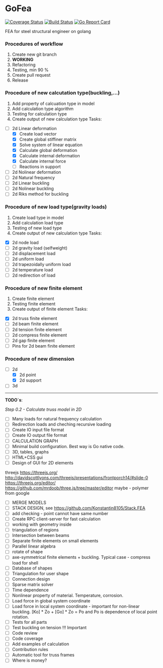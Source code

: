 # GoFea

[![Coverage Status](https://coveralls.io/repos/github/Konstantin8105/GoFea/badge.svg?branch=master)](https://coveralls.io/github/Konstantin8105/GoFea?branch=master)
[![Build Status](https://travis-ci.org/Konstantin8105/GoFea.svg?branch=master)](https://travis-ci.org/Konstantin8105/GoFea)
[![Go Report Card](https://goreportcard.com/badge/github.com/Konstantin8105/GoFea)](https://goreportcard.com/report/github.com/Konstantin8105/GoFea)

FEA for steel structural engineer on golang

### Procedures of workflow
1. Create new git branch
2. **WORKING**
3. Refactoring
4. Testing, min 90 %
5. Create pull request
6. Release

### Procedure of new calcutation type(buckling,...)
1. Add property of calcuation type in model
2. Add calculation type algorithm
3. Testing for calculation type
4. Create output of new calculation type
Tasks:
- [ ] 2d Linear deformation
	- [x] Create load vector
	- [x] Create global stiffiner matrix
	- [x] Solve system of linear equation
	- [x] Calculate global deformation
	- [x] Calculate internal deformation
	- [x] Calculate internal force
	- [ ] Reactions in support
- [ ] 2d Nolinear deformation
- [ ] 2d Natural frequency
- [ ] 2d Linear buckling
- [ ] 2d Nolinear buckling
- [ ] 2d Riks method for buckling

### Procedure of new load type(gravity loads)
1. Create load type in model
2. Add calculation load type
3. Testing of new load type
4. Create output of new calculation type
Tasks:
- [x] 2d node load
- [ ] 2d gravity load (selfweight)
- [ ] 2d displacement load
- [ ] 2d uniform load
- [ ] 2d trapezoidally uniform load
- [ ] 2d temperature load
- [ ] 2d redirection of load

### Procedure of new finite element
1. Create finite element
2. Testing finite element
3. Create output of finite element
Tasks:
- [x] 2d truss finite element
- [ ] 2d beam finite element
- [ ] 2d tension finite element
- [ ] 2d compress finite element
- [ ] 2d gap finite element
- [ ] Pins for 2d beam finite element

### Procedure of new dimension
- [ ] 2d
	- [x] 2d point
	- [x] 2d support
- [ ] 3d

---------------------

**TODO`s**:


*Step 0.2 - Calculate truss model in 2D*

- [ ] Many loads for natural frequency calculation
- [ ] Redirection loads and cheching recursive loading
- [ ] Create IO input  file format
- [ ] Create IO output file format
- [ ] CALCULATION GRAPH
- [ ] Minimal build configuration. Best way is Go native code.
- [ ] 3D, tables, graphs
- [ ] HTML+CSS gui
- [ ] Design of GUI for 2D elements

threejs
https://threejs.org/
http://davidscottlyons.com/threejs/presentations/frontporch14/#slide-0
https://threejs.org/editor/
https://github.com/mrdoob/three.js/tree/master/editor
maybe - polymer from google

- [ ] MERGE MODELS
- [ ] STACK DESIGN, see https://github.com/Konstantin8105/Stack.FEA
- [ ] add checking - point cannot have same number
- [ ] Create RPC client-server for fast calculation
- [ ] working with geometry inside
- [ ] triangulation of regions
- [ ] Intersection between beams
- [ ] Separate finite elements on small elements
- [ ] Parallel linear algebra
- [ ] rotate of shape
- [ ] axe-symmetrical finite elements + buckling. Typical case - compress load for shell
- [ ] Database of shapes
- [ ] Triangulation for user shape
- [ ] Connection design
- [ ] Sparse matrix solver
- [ ] Time dependence
- [ ] Nonlinear property of material. Temperature, corrosion.
- [ ] Load force in global system coordinate
- [ ] Load force in local system coordinate - important for non-linear buckling. [Ko] * Zo + [Go] * Zo = Po and Po is dependence of local point rotation.
- [ ] Tests for all parts
- [ ] Test buckling on tension !!! Important
- [ ] Code review
- [ ] Code coverage
- [ ] Add examples of calculation
- [ ] Contribution rules
- [ ] Automatic tool for truss frames
- [ ] Where is money?
